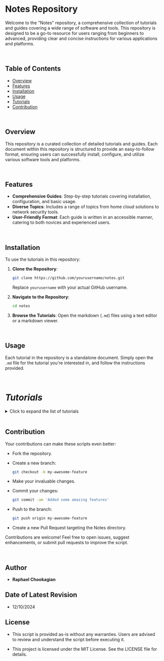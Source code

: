 # Notes Repository

Welcome to the "Notes" repository, a comprehensive collection of tutorials and guides covering a wide range of software and tools. This repository is designed to be a go-to resource for users ranging from beginners to advanced, providing clear and concise instructions for various applications and platforms.

<br>

## Table of Contents

- [Overview](#overview)
- [Features](#features)
- [Installation](#installation)
- [Usage](#usage)
- [Tutorials](#tutorials)
- [Contribution](#contribution)

<br>

## Overview

This repository is a curated collection of detailed tutorials and guides. Each document within this repository is structured to provide an easy-to-follow format, ensuring users can successfully install, configure, and utilize various software tools and platforms.

<br>

## Features

- **Comprehensive Guides**: Step-by-step tutorials covering installation, configuration, and basic usage.
- **Diverse Topics**: Includes a range of topics from home cloud solutions to network security tools.
- **User-Friendly Format**: Each guide is written in an accessible manner, catering to both novices and experienced users.

<br>

## Installation

To use the tutorials in this repository:

1. **Clone the Repository**:

   ```bash
   git clone https://github.com/yourusername/notes.git
   ```

   Replace `yourusername` with your actual GitHub username.

2. **Navigate to the Repository**:

   ```bash
   cd notes
   ```

3. **Browse the Tutorials**:
   Open the markdown (`.md`) files using a text editor or a markdown viewer.

<br>

## Usage

Each tutorial in the repository is a standalone document. Simply open the `.md` file for the tutorial you're interested in, and follow the instructions provided.

<br>

# ***Tutorials***

<details>

<summary>Click to expand the list of tutorials</summary>

<br>

## Development and Programming

### Programming Languages

- [CSS Tutorial](./CSS.md): Learn the basics and advanced features of CSS for web design.
- [HTML Tutorial](./HTML.md): Dive into HTML fundamentals for building web pages.
- [Python Programming Tutorial](./Python.md): Dive into Python programming for various applications.
- [Powershell Tutorial](./Powershell.md): Learn to manage Windows systems effectively with PowerShell.
- [Regex Tutorial](./Regex.md): A comprehensive guide to understanding and using regular expressions.
- [Vim Tutorial](./Vim.md): Master text editing with Vim for efficient coding.

### APIs and Automation

- [API Development Tutorial](./APIs.md): Learn the basics of creating and managing APIs.
- [Automation Tutorial](./Automation.md): Dive into automation techniques for IT and software development.

### Version Control

- [Git Tutorial](./Git.md): A comprehensive guide to version control with Git.
- [GitHub Tutorial](./Github.md): Learn to manage projects and collaborate using GitHub.
- [GitHub Authentication Tutorial](./Github_Auth.md): A detailed guide to managing GitHub authentication with SSH keys and tokens.
- [SSH Key Generation Tutorial](./SSH_KeyGen.md): A guide to generating SSH keys and integrating with GitHub.

<br>

## Containers and Virtualization

### Containers

- [Docker Tutorial](./Docker.md): Get started with Docker containers for application deployment.
- [Docker Installation Tutorial](./Docker_Install.md): Learn how to install Docker on different platforms.
- [Docker Backup Tutorial](./Docker_Backup.md): Learn to back up Docker containers and configurations.
- [Docker Restore Tutorial](./Docker_Restore.md): Guide to restoring Docker images, volumes, and configurations.
- [Dokube Tutorial](./Dokube.md): Explore containerization with Docker and Kubernetes.
- [Kubernetes Tutorial](./Kubernetes.md): An introduction to managing containerized applications with Kubernetes.

### Virtualization

- [Proxmox Tutorial](./Proxmox.md): Set up and manage virtualization environments with Proxmox.
- [VirtualBox Tutorial](./VirtualBox.md): Learn how to use VirtualBox for virtual machine management.
- [VirtualBox Troubleshooting Guide](./VirtualBox_Troubleshooting.md): Solve common issues encountered in VirtualBox environments.

<br>

## Networking and Security

### Networking

- [Networks Tutorial](./Networks.md): Understand key networking concepts and practices.
- [Wireshark Tutorial](./Wireshark.md): Master network protocol analysis using Wireshark.
- [RDP Tutorial](./RDP.md): Learn how to configure and use Remote Desktop Protocol for Linux systems.

### Security Tools

- [Aircrack-ng Tutorial](./Aircrack-ng.md): Use Aircrack-ng for Wi-Fi security testing and assessment.
- [Burpsuite Tutorial](./Burpsuite.md): Learn to test web application security with Burpsuite.
- [Metasploit Tutorial](./Metasploit.md): Explore the capabilities of the Metasploit framework for penetration testing.
- [Nmap Tutorial](./Nmap.md): Learn how to discover networks and audit security using Nmap.
- [Security Tools Tutorial](./Sec_Tools.md): A guide to essential cybersecurity tools and best practices.

<br>

## Database and File Management

### Databases

- [MySQL Tutorial](./MySQL.md): Learn to manage relational databases with MySQL.
- [NoSQL Tutorial](./NoSQL.md): Dive into the world of NoSQL databases and their applications.
- [PostgreSQL Tutorial](./PostgreSQL.md): Dive into advanced database management with PostgreSQL.

### File Management

- [Disk Image Backup Tutorial](./Disk_Image_Backup.md): Guide to creating and restoring disk images for backup.
- [ZIP & Compression Files Tutorial](./Zipfiles.md): Learn to manage compressed files in various formats.
- [SambaShare Tutorial](./SambaShare.md): Set up shared directories using Samba on Linux systems.

<br>

## System Administration

- [System Administration Tutorial](./SysAd.md): Essential skills and practices for managing systems effectively.
- [Ansible Tutorial](./Ansible.md): Learn how to automate IT tasks using Ansible.
- [Puppet Tutorial](./Puppet.md): Understand configuration management with Puppet.
- [Terraform Tutorial](./Terraform.md): Manage infrastructure as code with Terraform.
- [Clonezilla Tutorial](./Clonezilla.md): Learn to clone and back up disks using Clonezilla.

<br>

## Resources and Utilities

- [Markdown Tutorial](./Markdown.md): A guide to writing documentation using Markdown.
- [Portainer Tutorial](./Portainer.md): Manage Docker environments easily with Portainer.
- [Formatting Tutorial](./Formatting.md): Learn to format drives with different file systems.
- [RPi Backup Image Tutorial](./RPi_Backup_img.md): Guide to backing up Raspberry Pi SD cards.
- [Grafana Tutorial](./Grafana.md): Set up Grafana for data visualization and monitoring.

<br>


### Others

- More tutorials will be added periodically.

<br>



</details>


<br>

## **Contribution**

Your contributions can make these scripts even better:

- Fork the repository.

- Create a new branch:

  ```bash
  git checkout -b my-awesome-feature
  ```

- Make your invaluable changes.

- Commit your changes:

  ```bash
  git commit -am 'Added some amazing features'
  ```

- Push to the branch:

  ```bash
  git push origin my-awesome-feature
  ```

- Create a new Pull Request targeting the Notes directory.

Contributions are welcome! Feel free to open issues, suggest enhancements, or submit pull requests to improve the script.

<br>

## **Author**

- **Raphael Chookagian**

## **Date of Latest Revision**

- 12/10/2024

## **License**

- This script is provided as-is without any warranties. Users are advised to review and understand the script before executing it.

- This project is licensed under the MIT License. See the LICENSE file for details.
